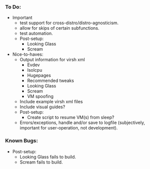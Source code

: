 ### To Do:
* Important
    * test support for cross-distro/distro-agnosticism.
    * allow for skips of certain subfunctions.
    * test automation.
    * Post-setup:
        - Looking Glass
        - Scream
* Nice-to-haves:
    * Output information for virsh xml
        - Evdev
        - Isolcpu
        - Hugepages
        - Recommended tweaks
        - Looking Glass
        - Scream
        - VM spoofing
    * Include example virsh xml files
    * Include visual guides?
    * Post-setup:
        - Create script to resume VM(s) from sleep?
    * Errors/exceptions, handle and/or save to logfile (subjectively, important for user-operation, not development).

### Known Bugs:
* Post-setup:
    - Looking Glass fails to build.
    - Scream fails to build.